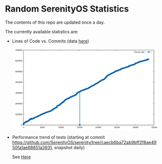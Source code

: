# Random SerenityOS Statistics

The contents of this repo are updated once a day.

The currently available statistics are:

- Lines of Code vs. Commits (data [here](data/loc.json))

    ![LoC vs. Commits](view/loc.png)

- Performance trend of tests (starting at commit https://github.com/SerenityOS/serenity/tree/caecb6ba72ab9bff2f8ae4950fa1ae68651a3931, snapshot daily)
    
    See [Here](view/benchmarks)
